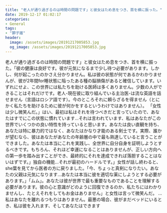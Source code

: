 ```yaml
---
title: "老人が通り過ぎるのは時間の問題です」と彼女はため息をつき、首を横に振った。"
date: 2019-12-17 01:02:17
categories:
- General
tags:
- "獅子雄"
header:
  image: /assets/images/20191217005853.jpg
  og_image: /assets/images/20191217005853.jpg
---
```


老人が通り過ぎるのは時間の問題です」と彼女はため息をつき、首を横に振った。「彼の健康は良好です。彼が元気になるまで少し待つ必要があります。しかし、何が起こったのかさえ分かりません。私は彼の状態が何であるかわかりませんが、彼が2年間for睡状態に陥ったある種の脳損傷があると確信しています。いずれにせよ、この世界には私たちを助ける医師は多くありません。少数の人ができることはそれだけです。老人-現在彼に取り組んでいる主治医-は流な英語を話せません（言語はロシア語です）。今のところそれに頼らざるを得ません（とにかく私たちを助けるために彼が何かをするというわけではありません）。 「女性は少し微笑んだ。」はい、最初は私はそれを待つべきだと言っていたので、あなたはすでにこの状態に慣れています...それは言われています、私はあなたがこの世界でいくつかの良い特性を持っていると思います。あなたは良い直観を持ち、あなたは特に暴力的ではなく、あなたはかなり才能のある剣士です。実際、誰かが望むなら、彼はあなたがあなたの年齢層の中で最も熟達していると言うことができました。あなたは本当にこれを実践し、全世界に自分自身を証明しようとするべきです。もちろん、それほど幸運になることはありませんが、正しい方向への第一歩を踏み出すことができ、最終的にそれを達成できれば落胆することはないはずです。」独自の機能…それが最初のハードルです。」女性が話し終わると、she葉を見てから医者の方に戻りました。「今、ちょっと真剣になりたい。あなたの父親は元気になります...あなたは本当に彼を適切な薬にしようとする必要があります。」「ムム」。あなたは彼が世界で最も重要なものであることを理解する必要があります。彼の心と意識がどのように回復できるのか、私たちにはわかりませんし、たとえそれをしてもお金はありません」と女性は言って微笑んだ。 ...私はあなたを離れるつもりはありません。最悪の場合、彼がまだベッドにいるとき、私は彼を入れます、そしてあなたはできます
